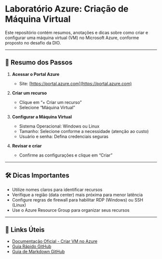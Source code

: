 # Laboratório Azure: Criação de Máquina Virtual

Este repositório contém resumos, anotações e dicas sobre como criar e configurar uma máquina virtual (VM) no Microsoft Azure, conforme proposto no desafio da DIO.

---

## 📌 Resumo dos Passos

1. **Acessar o Portal Azure**
   - Site: [https://portal.azure.com](https://portal.azure.com)

2. **Criar um recurso**
   - Clique em “+ Criar um recurso”
   - Selecione “Máquina Virtual”

3. **Configurar a Máquina Virtual**
   - Sistema Operacional: Windows ou Linux
   - Tamanho: Selecione conforme a necessidade (atenção ao custo)
   - Usuário e senha: Defina credenciais seguras

4. **Revisar e criar**
   - Confirme as configurações e clique em “Criar”

---

## 🛠️ Dicas Importantes

- Utilize nomes claros para identificar recursos
- Verifique a região (data center) mais próxima para menor latência
- Configure regras de firewall para habilitar RDP (Windows) ou SSH (Linux)
- Use o Azure Resource Group para organizar seus recursos

---

## 🔗 Links Úteis

- [Documentação Oficial - Criar VM no Azure](https://learn.microsoft.com/pt-br/azure/virtual-machines/windows/quick-create-portal)
- [Guia Rápido GitHub](https://docs.github.com/pt/get-started/quickstart/hello-world)
- [Guia de Markdown GitHub](https://docs.github.com/pt/get-started/writing-on-github/getting-started-with-writing-and-formatting-on-github)